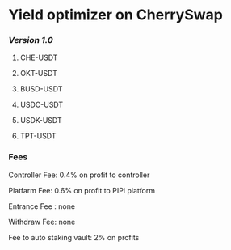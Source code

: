 # Yield optimizer on CherrySwap

### _**Version 1.0**_

1. CHE-USDT

2. OKT-USDT

3.  BUSD-USDT

4. USDC-USDT

5. USDK-USDT

6. TPT-USDT

### Fees

Controller Fee: 0.4% on profit to controller

Platfarm Fee: 0.6% on profit to PIPI platform

Entrance Fee : none

Withdraw Fee: none

Fee to auto staking vault:  2% on profits

